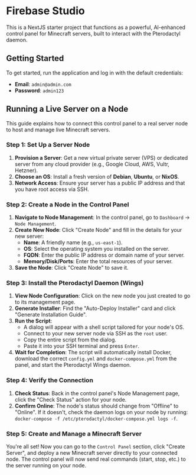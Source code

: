 
# Firebase Studio

This is a NextJS starter project that functions as a powerful, AI-enhanced control panel for Minecraft servers, built to interact with the Pterodactyl daemon.

## Getting Started

To get started, run the application and log in with the default credentials:
- **Email**: `admin@admin.com`
- **Password**: `admin123`

## Running a Live Server on a Node

This guide explains how to connect this control panel to a real server node to host and manage live Minecraft servers.

### Step 1: Set Up a Server Node

1.  **Provision a Server**: Get a new virtual private server (VPS) or dedicated server from any cloud provider (e.g., Google Cloud, AWS, Vultr, Hetzner).
2.  **Choose an OS**: Install a fresh version of **Debian**, **Ubuntu**, or **NixOS**.
3.  **Network Access**: Ensure your server has a public IP address and that you have root access via SSH.

### Step 2: Create a Node in the Control Panel

1.  **Navigate to Node Management**: In the control panel, go to `Dashboard` -> `Node Management`.
2.  **Create New Node**: Click "Create Node" and fill in the details for your new server:
    *   **Name**: A friendly name (e.g., `us-east-1`).
    *   **OS**: Select the operating system you installed on the server.
    *   **FQDN**: Enter the public IP address or domain name of your server.
    *   **Memory/Disk/Ports**: Enter the total resources of your server.
3.  **Save the Node**: Click "Create Node" to save it.

### Step 3: Install the Pterodactyl Daemon (Wings)

1.  **View Node Configuration**: Click on the new node you just created to go to its management page.
2.  **Generate Installer**: Find the "Auto-Deploy Installer" card and click "Generate Installation Guide".
3.  **Run the Script**:
    *   A dialog will appear with a shell script tailored for your node's OS.
    *   Connect to your new server node via SSH as the `root` user.
    *   Copy the entire script from the dialog.
    *   Paste it into your SSH terminal and press `Enter`.
4.  **Wait for Completion**: The script will automatically install Docker, download the correct `config.yml` and `docker-compose.yml` from the panel, and start the Pterodactyl Wings daemon.

### Step 4: Verify the Connection

1.  **Check Status**: Back in the control panel's Node Management page, click the "Check Status" action for your node.
2.  **Confirm Online**: The node's status should change from "Offline" to "Online". If it doesn't, check the daemon logs on your node by running: `docker-compose -f /etc/pterodactyl/docker-compose.yml logs -f`.

### Step 5: Create and Manage a Minecraft Server

You're all set! Now you can go to the `Control Panel` section, click "Create Server", and deploy a new Minecraft server directly to your connected node. The control panel will now send real commands (start, stop, etc.) to the server running on your node.

